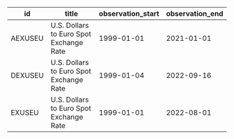 | id      | title                                   | observation_start   | observation_end   |
|---------|-----------------------------------------|---------------------|-------------------|
| AEXUSEU | U.S. Dollars to Euro Spot Exchange Rate | 1999-01-01          | 2021-01-01        |
| DEXUSEU | U.S. Dollars to Euro Spot Exchange Rate | 1999-01-04          | 2022-09-16        |
| EXUSEU  | U.S. Dollars to Euro Spot Exchange Rate | 1999-01-01          | 2022-08-01        |